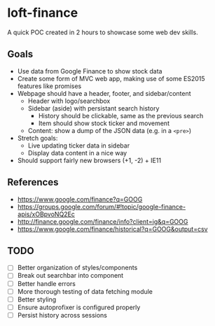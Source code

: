 # loft-finance

A quick POC created in 2 hours to showcase some web dev skills.


## Goals

- Use data from Google Finance to show stock data
- Create some form of MVC web app, making use of some ES2015 features like promises
- Webpage should have a header, footer, and sidebar/content
  - Header with logo/searchbox
  - Sidebar (aside) with persistant search history
    - History should be clickable, same as the previous search
    - Item should show stock ticker and movement
  - Content: show a dump of the JSON data (e.g. in a `<pre>`)
- Stretch goals:
  - Live updating ticker data in sidebar
  - Display data content in a nice way
- Should support fairly new browsers (+1, -2) + IE11


## References

- https://www.google.com/finance?q=GOOG
- https://groups.google.com/forum/#!topic/google-finance-apis/xOBpvoNQ2Ec
- http://finance.google.com/finance/info?client=ig&q=GOOG
- https://www.google.com/finance/historical?q=GOOG&output=csv


## TODO

- [ ] Better organization of styles/components
- [ ] Break out searchbar into component
- [ ] Better handle errors
- [ ] More thorough testing of data fetching module
- [ ] Better styling
- [ ] Ensure autoprofixer is configured properly
- [ ] Persist history across sessions
